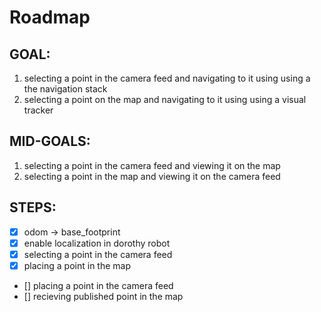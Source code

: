 # Roadmap 

## GOAL:
1. selecting a point in the camera feed and navigating to it using using a the navigation stack
2. selecting a point on the map and navigating to it using using a visual tracker

## MID-GOALS:
1. selecting a point in the camera feed and viewing it on the map 
2. selecting a point in the map and viewing it on the camera feed 

## STEPS: 
- [x] odom -> base_footprint 
- [x] enable localization in dorothy robot 
- [x] selecting a point in the camera feed 
- [x] placing a point in the map 
- [] placing a point in the camera feed 
- [] recieving published point in the map 
